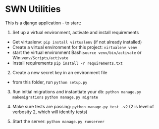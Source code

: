 # SWN Utilities

This is a django application - to start:

1. Set up a virtual environment, activate and install requirements
 - Get virtualenv: `pip install virtualenv` (if not already installed)
 - Create a virtual environment for this project: `virtualenv venv`
 - start the virtual environment Bash:`source venv/bin/activate` or Win:`venv/Scripts/activate` 
 - Install requirements `pip install -r requirements.txt`

2. Create a new secret key in an environment file
 - from this folder, run `python setup.py`

3. Run initial migrations and instantiate your db: `python manage.py makemigrations` `python manage.py migrate`

4. Make sure tests are passing: `python manage.py test -v2` (2 is level of verbosity 2, which will identify tests)

5. Start the server: `python manage.py runserver`

 
